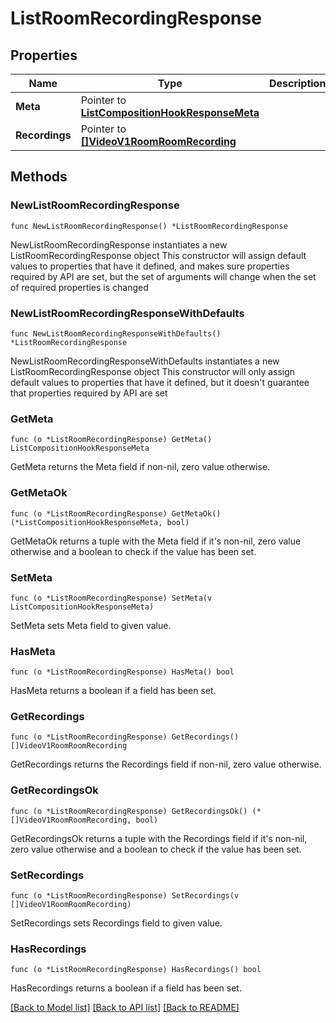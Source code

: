 # ListRoomRecordingResponse

## Properties

Name | Type | Description | Notes
------------ | ------------- | ------------- | -------------
**Meta** | Pointer to [**ListCompositionHookResponseMeta**](ListCompositionHookResponse_meta.md) |  | [optional] 
**Recordings** | Pointer to [**[]VideoV1RoomRoomRecording**](VideoV1RoomRoomRecording.md) |  | [optional] 

## Methods

### NewListRoomRecordingResponse

`func NewListRoomRecordingResponse() *ListRoomRecordingResponse`

NewListRoomRecordingResponse instantiates a new ListRoomRecordingResponse object
This constructor will assign default values to properties that have it defined,
and makes sure properties required by API are set, but the set of arguments
will change when the set of required properties is changed

### NewListRoomRecordingResponseWithDefaults

`func NewListRoomRecordingResponseWithDefaults() *ListRoomRecordingResponse`

NewListRoomRecordingResponseWithDefaults instantiates a new ListRoomRecordingResponse object
This constructor will only assign default values to properties that have it defined,
but it doesn't guarantee that properties required by API are set

### GetMeta

`func (o *ListRoomRecordingResponse) GetMeta() ListCompositionHookResponseMeta`

GetMeta returns the Meta field if non-nil, zero value otherwise.

### GetMetaOk

`func (o *ListRoomRecordingResponse) GetMetaOk() (*ListCompositionHookResponseMeta, bool)`

GetMetaOk returns a tuple with the Meta field if it's non-nil, zero value otherwise
and a boolean to check if the value has been set.

### SetMeta

`func (o *ListRoomRecordingResponse) SetMeta(v ListCompositionHookResponseMeta)`

SetMeta sets Meta field to given value.

### HasMeta

`func (o *ListRoomRecordingResponse) HasMeta() bool`

HasMeta returns a boolean if a field has been set.

### GetRecordings

`func (o *ListRoomRecordingResponse) GetRecordings() []VideoV1RoomRoomRecording`

GetRecordings returns the Recordings field if non-nil, zero value otherwise.

### GetRecordingsOk

`func (o *ListRoomRecordingResponse) GetRecordingsOk() (*[]VideoV1RoomRoomRecording, bool)`

GetRecordingsOk returns a tuple with the Recordings field if it's non-nil, zero value otherwise
and a boolean to check if the value has been set.

### SetRecordings

`func (o *ListRoomRecordingResponse) SetRecordings(v []VideoV1RoomRoomRecording)`

SetRecordings sets Recordings field to given value.

### HasRecordings

`func (o *ListRoomRecordingResponse) HasRecordings() bool`

HasRecordings returns a boolean if a field has been set.


[[Back to Model list]](../README.md#documentation-for-models) [[Back to API list]](../README.md#documentation-for-api-endpoints) [[Back to README]](../README.md)


